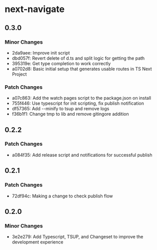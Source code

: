 # next-navigate

## 0.3.0

### Minor Changes

- 2da9aee: Improve init script
- dbd057f: Revert delete of d.ts and split logic for getting the path
- 395319e: Get type completion to work correctly
- a0702d8: Basic initial setup that generates usable routes in TS Next Project

### Patch Changes

- a07c863: Add the watch pages script to the package.json on install
- 755f446: Use typescript for init scripting, fix publish notification
- df57365: Add --minify to tsup and remove logs
- f36b1f1: Change tmp to lib and remove gitingore addition

## 0.2.2

### Patch Changes

- a084f35: Add release script and notifications for successful publish

## 0.2.1

### Patch Changes

- 72df94c: Making a change to check publish flow

## 0.2.0

### Minor Changes

- 3e2e279: Add Typescript, TSUP, and Changeset to improve the development experience
